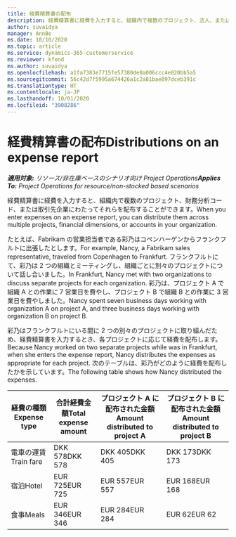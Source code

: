 ```yaml
---
title: 経費精算書の配布
description: 経費精算書に経費を入力すると、組織内で複数のプロジェクト、法人、または取引先企業にわたってそれらを配布することができます。
author: suvaidya
manager: AnnBe
ms.date: 10/10/2020
ms.topic: article
ms.service: dynamics-365-customerservice
ms.reviewer: kfend
ms.author: suvaidya
ms.openlocfilehash: a1fa7383e7715fe57380de0a006ccc4e020bb5a5
ms.sourcegitcommit: 56c42d7f5995a674426a1c2a81bae897dceb391c
ms.translationtype: HT
ms.contentlocale: ja-JP
ms.lasthandoff: 10/01/2020
ms.locfileid: "3908286"
---
```

# <a name="distributions-on-an-expense-report"></a><span data-ttu-id="4072e-103">経費精算書の配布</span><span class="sxs-lookup"><span data-stu-id="4072e-103">Distributions on an expense report</span></span>

<span data-ttu-id="4072e-104">_**適用対象:** リソース/非在庫ベースのシナリオ向け Project Operations_</span><span class="sxs-lookup"><span data-stu-id="4072e-104">_**Applies To:** Project Operations for resource/non-stocked based scenarios_</span></span>

<span data-ttu-id="4072e-105">経費精算書に経費を入力すると、組織内で複数のプロジェクト、財務分析コード、または取引先企業にわたってそれらを配布することができます。</span><span class="sxs-lookup"><span data-stu-id="4072e-105">When you enter expenses on an expense report, you can distribute them across multiple projects, financial dimensions, or accounts in your organization.</span></span>

<span data-ttu-id="4072e-106">たとえば、Fabrikam の営業担当者である彩乃はコペンハーゲンからフランクフルトに出張したとします。</span><span class="sxs-lookup"><span data-stu-id="4072e-106">For example, Nancy, a Fabrikam sales representative, traveled from Copenhagen to Frankfurt.</span></span> <span data-ttu-id="4072e-107">フランクフルトにて、彩乃は 2 つの組織とミーティングし、組織ごとに別々のプロジェクトについて話し合いました。</span><span class="sxs-lookup"><span data-stu-id="4072e-107">In Frankfurt, Nancy met with two organizations to discuss separate projects for each organization.</span></span> <span data-ttu-id="4072e-108">彩乃は、プロジェクト A で組織 A との作業に 7 営業日を費やし、プロジェクト B で組織 B との作業に 3 営業日を費やしました。</span><span class="sxs-lookup"><span data-stu-id="4072e-108">Nancy spent seven business days working with organization A on project A, and three business days working with organization B on project B.</span></span>

<span data-ttu-id="4072e-109">彩乃はフランクフルトにいる間に 2 つの別々のプロジェクトに取り組んだため、経費精算書を入力するとき、各プロジェクトに応じて経費を配布します。</span><span class="sxs-lookup"><span data-stu-id="4072e-109">Because Nancy worked on two separate projects while was in Frankfurt, when she enters the expense report, Nancy distributes the expenses as appropriate for each project.</span></span> <span data-ttu-id="4072e-110">次のテーブルは、彩乃がどのように経費を配布したかを示しています。</span><span class="sxs-lookup"><span data-stu-id="4072e-110">The following table shows how Nancy distributed the expenses.</span></span>

| <span data-ttu-id="4072e-111">経費の種類</span><span class="sxs-lookup"><span data-stu-id="4072e-111">Expense type</span></span> | <span data-ttu-id="4072e-112">合計経費金額</span><span class="sxs-lookup"><span data-stu-id="4072e-112">Total expense amount</span></span> | <span data-ttu-id="4072e-113">プロジェクト A に配布された金額</span><span class="sxs-lookup"><span data-stu-id="4072e-113">Amount distributed to project A</span></span> | <span data-ttu-id="4072e-114">プロジェクト B に配布された金額</span><span class="sxs-lookup"><span data-stu-id="4072e-114">Amount distributed to project B</span></span> |
|--------------|----------------------|---------------------------------|---------------------------------|
| <span data-ttu-id="4072e-115">電車の運賃</span><span class="sxs-lookup"><span data-stu-id="4072e-115">Train fare</span></span>   | <span data-ttu-id="4072e-116">DKK 578</span><span class="sxs-lookup"><span data-stu-id="4072e-116">DKK 578</span></span>              | <span data-ttu-id="4072e-117">DKK 405</span><span class="sxs-lookup"><span data-stu-id="4072e-117">DKK 405</span></span>                         | <span data-ttu-id="4072e-118">DKK 173</span><span class="sxs-lookup"><span data-stu-id="4072e-118">DKK 173</span></span>                         |
| <span data-ttu-id="4072e-119">宿泊</span><span class="sxs-lookup"><span data-stu-id="4072e-119">Hotel</span></span>        | <span data-ttu-id="4072e-120">EUR 725</span><span class="sxs-lookup"><span data-stu-id="4072e-120">EUR 725</span></span>              | <span data-ttu-id="4072e-121">EUR 557</span><span class="sxs-lookup"><span data-stu-id="4072e-121">EUR 557</span></span>                         | <span data-ttu-id="4072e-122">EUR 168</span><span class="sxs-lookup"><span data-stu-id="4072e-122">EUR 168</span></span>                         |
| <span data-ttu-id="4072e-123">食事</span><span class="sxs-lookup"><span data-stu-id="4072e-123">Meals</span></span>        | <span data-ttu-id="4072e-124">EUR 346</span><span class="sxs-lookup"><span data-stu-id="4072e-124">EUR 346</span></span>              | <span data-ttu-id="4072e-125">EUR 284</span><span class="sxs-lookup"><span data-stu-id="4072e-125">EUR 284</span></span>                         | <span data-ttu-id="4072e-126">EUR 62</span><span class="sxs-lookup"><span data-stu-id="4072e-126">EUR 62</span></span>                          |
